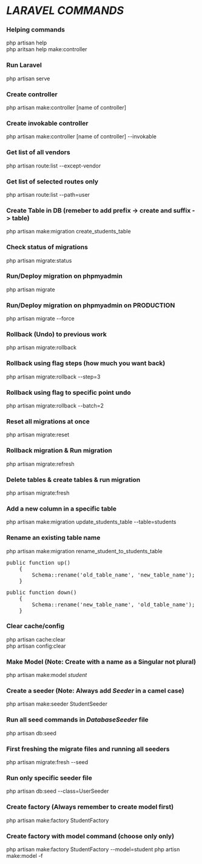 # _LARAVEL COMMANDS_

### Helping commands

php artisan help <br>
php aritsan help make:controller

### Run Laravel

php artisan serve

### Create controller

php artisan make:controller [name of controller]

### Create invokable controller

php artisan make:controller [name of controller] --invokable

### Get list of all vendors

php artisan route:list --except-vendor

### Get list of selected routes only

php artisan route:list --path=user

### Create Table in DB (remeber to add prefix -> create and suffix -> table)

php artisan make:migration create_students_table

### Check status of migrations

php artisan migrate:status

### Run/Deploy migration on phpmyadmin

php artisan migrate

### Run/Deploy migration on phpmyadmin on PRODUCTION

php artisan migrate --force

### Rollback (Undo) to previous work

php artisan migrate:rollback

### Rollback using flag steps (how much you want back)

php artisan migrate:rollback --step=3

### Rollback using flag to specific point undo

php artisan migrate:rollback --batch=2

### Reset all migrations at once

php artisan migrate:reset

### Rollback migration & Run migration

php artisan migrate:refresh

### Delete tables & create tables & run migration

php artisan migrate:fresh

### Add a new column in a specific table

php artisan make:migration update_students_table --table=students

### Rename an existing table name

php artisan make:migration rename_student_to_students_table

<pre>
public function up()
    {
        Schema::rename('old_table_name', 'new_table_name');
    }
</pre>
<pre>
public function down()
    {
        Schema::rename('new_table_name', 'old_table_name');
    }
</pre>

### Clear cache/config

php artisan cache:clear <br/>
php artisan config:clear

### Make Model (Note: Create with a name as a Singular not plural)

php artisan make:model _student_

### Create a seeder (Note: Always add _Seeder_ in a camel case)

php artisan make:seeder StudentSeeder

### Run all seed commands in _DatabaseSeeder_ file

php artisan db:seed

### First freshing the migrate files and running all seeders

php artisan migrate:fresh --seed

### Run only specific seeder file

php artisan db:seed --class=UserSeeder

### Create factory (Always remember to create model first)

php artisan make:factory StudentFactory

### Create factory with model command (choose only only)

php artisan make:factory StudentFactory --model=student
php artisn make:model -f

